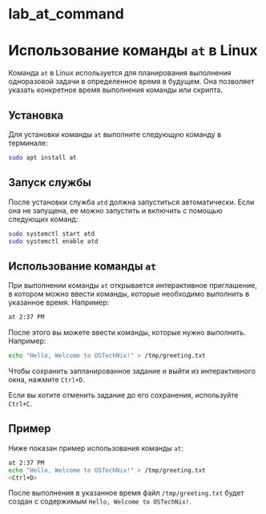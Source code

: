 # lab_at_command

# Использование команды `at` в Linux

Команда `at` в Linux используется для планирования выполнения одноразовой задачи в определенное время в будущем. Она позволяет указать конкретное время выполнения команды или скрипта.

## Установка

Для установки команды `at` выполните следующую команду в терминале:

```bash
sudo apt install at
```

## Запуск службы

После установки служба `atd` должна запуститься автоматически. Если она не запущена, ее можно запустить и включить с помощью следующих команд:

```bash
sudo systemctl start atd
sudo systemctl enable atd
```

## Использование команды `at`

При выполнении команды `at` открывается интерактивное приглашение, в котором можно ввести команды, которые необходимо выполнить в указанное время. Например:

```bash
at 2:37 PM
```

После этого вы можете ввести команды, которые нужно выполнить. Например:

```bash
echo "Hello, Welcome to OSTechNix!" > /tmp/greeting.txt
```

Чтобы сохранить запланированное задание и выйти из интерактивного окна, нажмите `Ctrl+D`.

Если вы хотите отменить задание до его сохранения, используйте `Ctrl+C`.

## Пример

Ниже показан пример использования команды `at`:

```bash
at 2:37 PM
echo "Hello, Welcome to OSTechNix!" > /tmp/greeting.txt
<Ctrl+D>
```

После выполнения в указанное время файл `/tmp/greeting.txt` будет создан с содержимым `Hello, Welcome to OSTechNix!`.

